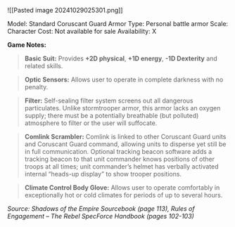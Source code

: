 ![[Pasted image 20241029025301.png]]

Model: Standard Coruscant Guard Armor
Type: Personal battle armor
Scale: Character
Cost: Not available for sale
Availability: X

**Game Notes:**
> **Basic Suit:** Provides **+2D physical**, **+1D energy**, **-1D Dexterity** and related skills.

> **Optic Sensors:** Allows user to operate in complete darkness with no penalty.

> **Filter:** Self-sealing filter system screens out all dangerous particulates. Unlike stormtrooper armor, this armor lacks an oxygen supply; there must be a potentially breathable (but polluted) atmosphere to filter or the user will suffocate.

> **Comlink Scrambler:** Comlink is linked to other Coruscant Guard units and Coruscant Guard command, allowing units to disperse yet still be in full communication. Optional tracking beacon software adds a tracking beacon to that unit commander knows positions of other troops at all times; unit commander’s helmet has verbally activated internal “heads-up display” to show trooper positions.

> **Climate Control Body Glove:** Allows user to operate comfortably in exceptionally hot or cold climates for periods of up to several hours.

*Source: Shadows of the Empire Sourcebook (page 113), Rules of Engagement – The Rebel SpecForce Handbook (pages 102-103)*